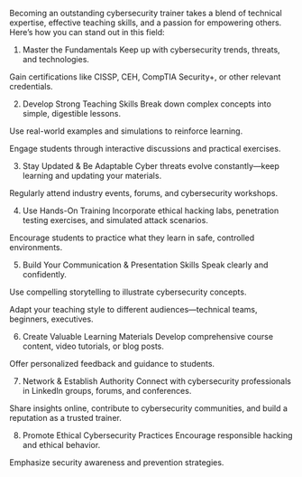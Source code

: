 
Becoming an outstanding cybersecurity trainer takes a blend of technical expertise, effective teaching skills, and a passion for empowering others. Here’s how you can stand out in this field:

1. Master the Fundamentals
Keep up with cybersecurity trends, threats, and technologies.

Gain certifications like CISSP, CEH, CompTIA Security+, or other relevant credentials.

2. Develop Strong Teaching Skills
Break down complex concepts into simple, digestible lessons.

Use real-world examples and simulations to reinforce learning.

Engage students through interactive discussions and practical exercises.

3. Stay Updated & Be Adaptable
Cyber threats evolve constantly—keep learning and updating your materials.

Regularly attend industry events, forums, and cybersecurity workshops.

4. Use Hands-On Training
Incorporate ethical hacking labs, penetration testing exercises, and simulated attack scenarios.

Encourage students to practice what they learn in safe, controlled environments.

5. Build Your Communication & Presentation Skills
Speak clearly and confidently.

Use compelling storytelling to illustrate cybersecurity concepts.

Adapt your teaching style to different audiences—technical teams, beginners, executives.

6. Create Valuable Learning Materials
Develop comprehensive course content, video tutorials, or blog posts.

Offer personalized feedback and guidance to students.

7. Network & Establish Authority
Connect with cybersecurity professionals in LinkedIn groups, forums, and conferences.

Share insights online, contribute to cybersecurity communities, and build a reputation as a trusted trainer.

8. Promote Ethical Cybersecurity Practices
Encourage responsible hacking and ethical behavior.

Emphasize security awareness and prevention strategies.